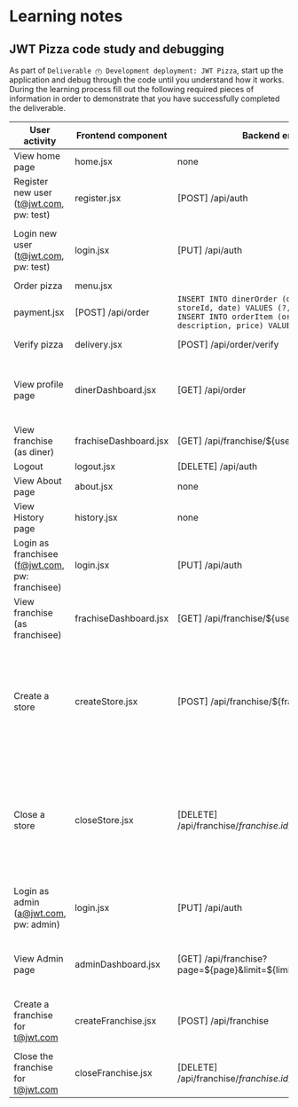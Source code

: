 # Learning notes

## JWT Pizza code study and debugging

As part of `Deliverable ⓵ Development deployment: JWT Pizza`, start up the application and debug through the code until you understand how it works. During the learning process fill out the following required pieces of information in order to demonstrate that you have successfully completed the deliverable.

| User activity                                       | Frontend component | Backend endpoints | Database SQL |
| --------------------------------------------------- | ------------------ | ----------------- | ------------ |
| View home page                                      | home.jsx           |  none             | none         |
| Register new user<br/>(t@jwt.com, pw: test)         | register.jsx       | [POST] /api/auth  | `INSERT INTO user (name, email, password) VALUES (?, ?, ?)` <br> `INSERT INTO userRole (userId, role, objectId) VALUES (?, ?, ?)` |
| Login new user<br/>(t@jwt.com, pw: test)            | login.jsx          | [PUT] /api/auth   | `SELECT * FROM user WHERE email=?` <br> `SELECT * FROM userRole WHERE userId=?` <br> `INSERT INTO auth (token, userId) VALUES (?, ?) ON DUPLICATE KEY UPDATE token=token` |
| Order pizza                                         | menu.jsx
payment.jsx           | [POST] /api/order        | `INSERT INTO dinerOrder (dinerId, franchiseId, storeId, date) VALUES (?, ?, ?, now())` <br> `INSERT INTO orderItem (orderId, menuId, description, price) VALUES (?, ?, ?, ?)` |
| Verify pizza                                        | delivery.jsx  | [POST] /api/order/verify | Not sure (in pizza factory, and code is not public) |
| View profile page                                   | dinerDashboard.jsx | [GET] /api/order  | `SELECT id, franchiseId, storeId, date FROM dinerOrder WHERE dinerId=? LIMIT ${offset},${config.db.listPerPage}` <br> `SELECT id, menuId, description, price FROM orderItem WHERE orderId=?` |
| View franchise<br/>(as diner)                       | frachiseDashboard.jsx | [GET] /api/franchise/${user.id} | `SELECT objectId FROM userRole WHERE role='franchisee' AND userId=?` |
| Logout                                              | logout.jsx  | [DELETE] /api/auth | `DELETE FROM auth WHERE token=?` |
| View About page                                     | about.jsx          | none              | none         |
| View History page                                   | history.jsx        | none              | none         |
| Login as franchisee<br/>(f@jwt.com, pw: franchisee) | login.jsx          | [PUT] /api/auth   | `SELECT * FROM user WHERE email=?` <br> `SELECT * FROM userRole WHERE userId=?` <br> `INSERT INTO auth (token, userId) VALUES (?, ?) ON DUPLICATE KEY UPDATE token=token` |
| View franchise<br/>(as franchisee)                  | frachiseDashboard.jsx | [GET] /api/franchise/${user.id} | `SELECT objectId FROM userRole WHERE role='franchisee' AND userId=?` |
| Create a store                                      | createStore.jsx    | [POST] /api/franchise/${franchise.id}/store | `SELECT u.id, u.name, u.email FROM userRole AS ur JOIN user AS u ON u.id=ur.userId WHERE ur.objectId=? AND ur.role='franchisee'` <br> `SELECT s.id, s.name, COALESCE(SUM(oi.price), 0) AS totalRevenue FROM dinerOrder AS do JOIN orderItem AS oi ON do.id=oi.orderId RIGHT JOIN store AS s ON s.id=do.storeId WHERE s.franchiseId=? GROUP BY s.id` <br> `INSERT INTO store (franchiseId, name) VALUES (?, ?)` |
| Close a store                                       | closeStore.jsx     | [DELETE] /api/franchise/${franchise.id}/store/${store.id} | `SELECT u.id, u.name, u.email FROM userRole AS ur JOIN user AS u ON u.id=ur.userId WHERE ur.objectId=? AND ur.role='franchisee'` <br>`SELECT s.id, s.name, COALESCE(SUM(oi.price), 0) AS totalRevenue FROM dinerOrder AS do JOIN orderItem AS oi ON do.id=oi.orderId RIGHT JOIN store AS s ON s.id=do.storeId WHERE s.franchiseId=? GROUP BY s.id` <br> `DELETE FROM store WHERE franchiseId=? AND id=?` |
| Login as admin<br/>(a@jwt.com, pw: admin)           |login.jsx          | [PUT] /api/auth   | `SELECT * FROM user WHERE email=?` <br> `SELECT * FROM userRole WHERE userId=?` <br> `INSERT INTO auth (token, userId) VALUES (?, ?) ON DUPLICATE KEY UPDATE token=token` |
| View Admin page                                     | adminDashboard.jsx | [GET] /api/franchise?page=${page}&limit=${limit}&name=${nameFilter}` | `SELECT objectId FROM userRole WHERE role='franchisee' AND userId=?` <br> `SELECT id, name FROM franchise WHERE id in (${franchiseIds.join(',')})` |
| Create a franchise for t@jwt.com                    | createFranchise.jsx| [POST] /api/franchise | `SELECT id, name FROM user WHERE email=?` <br> `INSERT INTO franchise (name) VALUES (?)` <br> `INSERT INTO userRole (userId, role, objectId) VALUES (?, ?, ?)` |
| Close the franchise for t@jwt.com                   | closeFranchise.jsx | [DELETE] /api/franchise/${franchise.id}/store/${store.id} | `DELETE FROM store WHERE franchiseId=?` <br> `DELETE FROM userRole WHERE objectId=?` <br> `DELETE FROM franchise WHERE id=?`|
